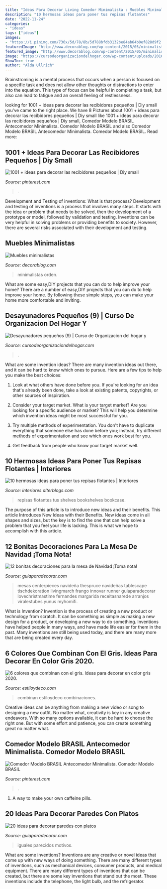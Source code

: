 ```yaml
---
title: "Ideas Para Decorar Living Comedor Minimalista : Muebles Minimalistas"
description: "10 hermosas ideas para poner tus repisas flotantes"
date: "2022-11-24"
categories:
- "ideas"
tags: ["ideas"]
images:
- "https://i.pinimg.com/736x/5d/78/8b/5d788bfdb3132be84ab64b0ef828d9f2.jpg"
featuredImage: "http://www.decorablog.com/wp-content/2015/05/minimalistas-muebles1.jpg"
featured_image: "http://www.decorablog.com/wp-content/2015/05/minimalistas-muebles1.jpg"
image: "https://cursodeorganizaciondelhogar.com/wp-content/uploads/2016/06/Desayunadores-pequeños-9.jpg"
ShowToc: true
author: "Alda Ullrich"
---
```



Brainstroming is a mental process that occurs when a person is focused on a specific task and does not allow other thoughts or distractions to enter into the equation. This type of focus can be helpful in completing a task, but also can lead to fatigue and an overall feeling of restlessness.

	

		
looking for 1001 + ideas para decorar las recibidores pequeños | Diy small you've came to the right place. We have 8 Pictures about 1001 + ideas para decorar las recibidores pequeños | Diy small like 1001 + ideas para decorar las recibidores pequeños | Diy small, Comedor Modelo BRASIL Antecomedor Minimalista. Comedor Modelo BRASIL and also Comedor Modelo BRASIL Antecomedor Minimalista. Comedor Modelo BRASIL. Read more:
		
    
## 1001 + Ideas Para Decorar Las Recibidores Pequeños | Diy Small

<img loading=lazy src="https://i.pinimg.com/736x/5d/78/8b/5d788bfdb3132be84ab64b0ef828d9f2.jpg" onerror="this.onerror=null;this.src='https://tse1.mm.bing.net/th?id=OIP.bI6j2h3c5tQo7Z4Mp_6UZAHaKl&amp;pid=15.1';" alt="1001 + ideas para decorar las recibidores pequeños | Diy small">

_Source: pinterest.com_

>. 

	

Development and Testing of inventions: What is that process?
Development and testing of inventions is a process that involves many steps. It starts with the idea or problem that needs to be solved, then the development of a prototype or model, followed by validation and testing. Inventions can be very helpful in solving problems or providing benefits to society. However, there are several risks associated with their development and testing.

    
## Muebles Minimalistas

<img loading=lazy src="http://www.decorablog.com/wp-content/2015/05/minimalistas-muebles1.jpg" onerror="this.onerror=null;this.src='https://tse4.mm.bing.net/th?id=OIP.IvmoBob1PueuomsOtlNDxwHaDw&amp;pid=15.1';" alt="Muebles minimalistas">

_Source: decorablog.com_

>minimalistas orden. 

	

What are some easy,DIY projects that you can do to help improve your home?
There are a number of easy,DIY projects that you can do to help improve your home. By following these simple steps, you can make your home more comfortable and inviting.

    
## Desayunadores Pequeños (9) | Curso De Organizacion Del Hogar Y

<img loading=lazy src="https://cursodeorganizaciondelhogar.com/wp-content/uploads/2016/06/Desayunadores-pequeños-9.jpg" onerror="this.onerror=null;this.src='https://tse2.mm.bing.net/th?id=OIP.vaC2121iLHzuo4XVhzSaywHaJ4&amp;pid=15.1';" alt="Desayunadores pequeños (9) | Curso de Organizacion del hogar y">

_Source: cursodeorganizaciondelhogar.com_

>. 

	

What are some invention ideas?
There are many invention ideas out there, and it can be hard to know which ones to pursue. Here are a few tips to help you make the best choices:
1. Look at what others have done before you. If you're looking for an idea that's already been done, take a look at existing patents, copyrights, or other sources of inspiration.

2. Consider your target market. What is your target market? Are you looking for a specific audience or market? This will help you determine which invention ideas might be most successful for you.

3. Try multiple methods of experimentation. You don't have to duplicate everything that someone else has done before you; instead, try different methods of experimentation and see which ones work best for you.

4. Get feedback from people who know your target market well.

    
## 10 Hermosas Ideas Para Poner Tus Repisas Flotantes | Interiores

<img loading=lazy src="http://interiores.alterblogs.com/wp-content/uploads/2014/07/repisa-04.jpg" onerror="this.onerror=null;this.src='https://tse2.mm.bing.net/th?id=OIP.w2cQZGNV4hPC-H0r0tk5swHaLH&amp;pid=15.1';" alt="10 hermosas ideas para poner tus repisas flotantes | Interiores">

_Source: interiores.alterblogs.com_

>repisas flotantes tus shelves bookshelves bookcase. 

	

The purpose of this article is to introduce new ideas and their benefits.
This article Introduces New Ideas with their Benefits. New ideas come in all shapes and sizes, but the key is to find the one that can help solve a problem that you feel your life is lacking. This is what we hope to accomplish with this article.

    
## 12 Bonitas Decoraciones Para La Mesa De Navidad ¡Toma Nota!

<img loading=lazy src="https://www.guiaparadecorar.com/wp-content/uploads/2018/11/Bonitas-decoraciones-para-la-mesa-de-Navidad11.jpg" onerror="this.onerror=null;this.src='https://tse2.mm.bing.net/th?id=OIP.KTalq41zZAwKB928jeZ-BwHaLH&amp;pid=15.1';" alt="12 bonitas decoraciones para la mesa de Navidad ¡Toma nota!">

_Source: guiaparadecorar.com_

>mesas centerpieces navideña thespruce navideñas tablescape tischdekoration livingmarch frango innovar runner guiaparadecorar lovechristmastime fernandes margarida receitasnarede arranjos viralestubes yunus myhomifi. 

	

What is Invention?
Invention is the process of creating a new product or technology from scratch. It can be something as simple as making a new design for a product, or developing a new way to do something. Inventions have helped people in many ways, and have made life easier for them in the past. Many inventions are still being used today, and there are many more that are being created every day.

    
## 6 Colores Que Combinan Con El Gris. Ideas Para Decorar En Color Gris 2020.

<img loading=lazy src="https://www.estiloydeco.com/wp-content/uploads/2020/05/color-gris.jpg" onerror="this.onerror=null;this.src='https://tse2.mm.bing.net/th?id=OIP.CUqdYbzJpvk9fEg7YwIxoQHaLH&amp;pid=15.1';" alt="6 colores que combinan con el gris. Ideas para decorar en color gris 2020.">

_Source: estiloydeco.com_

>combinan estiloydeco combinaciones. 

	

Creative ideas can be anything from making a new video or song to designing a new outfit. No matter what, creativity is key in any creative endeavors. With so many options available, it can be hard to choose the right one. But with some effort and patience, you can create something great no matter what.

    
## Comedor Modelo BRASIL Antecomedor Minimalista. Comedor Modelo BRASIL

<img loading=lazy src="https://i.pinimg.com/736x/80/28/9f/80289f43003da33fc2504314ad92e8f1.jpg" onerror="this.onerror=null;this.src='https://tse2.mm.bing.net/th?id=OIP.rbuWz7l_TMkgI67CXrjIbQHaJ4&amp;pid=15.1';" alt="Comedor Modelo BRASIL Antecomedor Minimalista. Comedor Modelo BRASIL">

_Source: pinterest.com_

>. 

	

1. A way to make your own caffeine pills.

    
## 20 Ideas Para Decorar Paredes Con Platos

<img loading=lazy src="http://www.guiaparadecorar.com/wp-content/uploads/2017/05/20-ideas-para-decorar-paredes-con-platos-11.jpg" onerror="this.onerror=null;this.src='https://tse4.mm.bing.net/th?id=OIP.pVbqyUd9OpVh213JuomrHgAAAA&amp;pid=15.1';" alt="20 ideas para decorar paredes con platos">

_Source: guiaparadecorar.com_

>iguales parecidos motivos. 

	

What are some inventions?
Inventions are any creative or novel ideas that come up with new ways of doing something. There are many different types of inventions, such as mechanical devices, consumer products, and medical equipment. 
There are many different types of inventions that can be created, but there are some key inventions that stand out the most. These inventions include the telephone, the light bulb, and the refrigerator.

